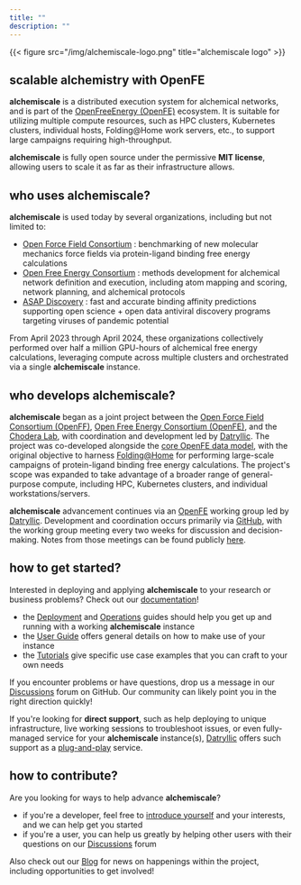 ```yaml
---
title: ""
description: ""
---
```


{{< figure src="/img/alchemiscale-logo.png" title="alchemiscale logo" >}}

## scalable alchemistry with OpenFE

**alchemiscale** is a distributed execution system for alchemical networks, and is part of the [OpenFreeEnergy (OpenFE)](https://openfree.energy/) ecosystem.
It is suitable for utilizing multiple compute resources, such as HPC clusters, Kubernetes clusters, individual hosts, Folding@Home work servers, etc., to support large campaigns requiring high-throughput.

**alchemiscale** is fully open source under the permissive **MIT license**, allowing users to scale it as far as their infrastructure allows.


## who uses **alchemiscale**?

**alchemiscale** is used today by several organizations, including but not limited to:
- [Open Force Field Consortium](https://openforcefield.org/) : benchmarking of new molecular mechanics force fields via protein-ligand binding free energy calculations
- [Open Free Energy Consortium](https://openfree.energy/) : methods development for alchemical network definition and execution, including atom mapping and scoring, network planning, and alchemical protocols
- [ASAP Discovery](https://asapdiscovery.org/) : fast and accurate binding affinity predictions supporting open science + open data antiviral discovery programs targeting viruses of pandemic potential

From April 2023 through April 2024, these organizations collectively performed over half a million GPU-hours of alchemical free energy calculations, leveraging compute across multiple clusters and orchestrated via a single **alchemiscale** instance.


## who develops **alchemiscale**?

**alchemiscale** began as a joint project between the [Open Force Field Consortium (OpenFF)](https://openforcefield.org/), [Open Free Energy Consortium (OpenFE)](https://openfree.energy/), and the [Chodera Lab](https://www.choderalab.org/), with coordination and development led by [Datryllic](https://datryllic.com/).
The project was co-developed alongside the [core OpenFE data model](https://github.com/OpenFreeEnergy/gufe), with the original objective to harness [Folding@Home](https://foldingathome.org/) for performing large-scale campaigns of protein-ligand binding free energy calculations. 
The project's scope was expanded to take advantage of a broader range of general-purpose compute, including HPC, Kubernetes clusters, and individual workstations/servers.

**alchemiscale** advancement continues via an [OpenFE](https://openfree.energy/) working group led by [Datryllic](https://datryllic.com/).
Development and coordination occurs primarily via [GitHub](https://github.com/OpenFreeEnergy/alchemiscale), with the working group meeting every two weeks for discussion and decision-making.
Notes from those meetings can be found publicly [here](https://github.com/OpenFreeEnergy/alchemiscale/discussions/categories/dev-group-meeting-notes).


## how to get started?

Interested in deploying and applying **alchemiscale** to your research or business problems?
Check out our [documentation](https://docs.alchemiscale.org)!
- the [Deployment](https://docs.alchemiscale.org/en/latest/deployment.html) and [Operations](https://docs.alchemiscale.org/en/latest/operations.html) guides should help you get up and running with a working **alchemiscale** instance
- the [User Guide](https://docs.alchemiscale.org/en/latest/user_guide.html) offers general details on how to make use of your instance
- the [Tutorials](https://docs.alchemiscale.org/en/latest/tutorials/index.html) give specific use case examples that you can craft to your own needs

If you encounter problems or have questions, drop us a message in our [Discussions](https://github.com/OpenFreeEnergy/alchemiscale/discussions) forum on GitHub.
Our community can likely point you in the right direction quickly!

If you're looking for **direct support**, such as help deploying to unique infrastructure, live working sessions to troubleshoot issues, or even fully-managed service for your **alchemiscale** instance(s), [Datryllic](https://datryllic.com) offers such support as a [plug-and-play](https://datryllic.com/services/#plug-alchemiscale) service.


## how to contribute?

Are you looking for ways to help advance **alchemiscale**?
- if you're a developer, feel free to [introduce yourself](https://github.com/OpenFreeEnergy/alchemiscale/discussions/categories/new-contributors) and your interests, and we can help get you started
- if you're a user, you can help us greatly by helping other users with their questions on our [Discussions](https://github.com/OpenFreeEnergy/alchemiscale/discussions) forum

Also check out our [Blog](http://localhost:1313/posts/) for news on happenings within the project, including opportunities to get involved!
